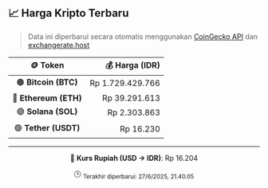 

<!-- HARGA_KRIPTO -->
## 📈 Harga Kripto Terbaru

> Data ini diperbarui secara otomatis menggunakan [CoinGecko API](https://www.coingecko.com/) dan [exchangerate.host](https://exchangerate.host/)

<div align="center">

| 🪙 Token | 💰 Harga (IDR) |
|:------:|---------------:|
| 🟠 **Bitcoin (BTC)**   | Rp 1.729.429.766 |
| 🔵 **Ethereum (ETH)**  | Rp 39.291.613 |
| 🟣 **Solana (SOL)**    | Rp 2.303.863 |
| 🟢 **Tether (USDT)**   | Rp 16.230 |

---

💱 **Kurs Rupiah (USD → IDR)**: Rp 16.204

🕒 <sub>Terakhir diperbarui: 27/6/2025, 21.40.05</sub>

</div>
<!-- /HARGA_KRIPTO -->